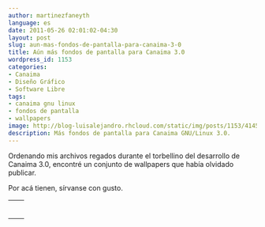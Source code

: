 ```yaml
---
author: martinezfaneyth
language: es
date: 2011-05-26 02:01:02-04:30
layout: post
slug: aun-mas-fondos-de-pantalla-para-canaima-3-0
title: Aún más fondos de pantalla para Canaima 3.0
wordpress_id: 1153
categories:
- Canaima
- Diseño Gráfico
- Software Libre
tags:
- canaima gnu linux
- fondos de pantalla
- wallpapers
image: http://blog-luisalejandro.rhcloud.com/static/img/posts/1153/4145644672e31bb49903f16b865f11a1.jpg
description: Más fondos de pantalla para Canaima GNU/Linux 3.0.
---
```


Ordenando mis archivos regados durante el torbellino del desarrollo de Canaima 3.0, encontré un conjunto de wallpapers que había olvidado publicar.

Por acá tienen, sírvanse con gusto.

|||
|---|---|
|<span class="figure figure-100" data-figure-src="http://dl.dropboxusercontent.com/u/16329841/cunaguaro2.svg" data-figure-href="http://dl.dropboxusercontent.com/u/16329841/cunaguaro2.svg"></span>|
|<span class="figure figure-100" data-figure-src="http://dl.dropboxusercontent.com/u/16329841/canaima-selva-vectorial-verde.svg" data-figure-href="http://dl.dropboxusercontent.com/u/16329841/canaima-selva-vectorial-verde.svg"></span>|
|<span class="figure figure-100" data-figure-src="http://dl.dropboxusercontent.com/u/16329841/canaima-selva-vectorial-gris-oscuro.svg" data-figure-href="http://dl.dropboxusercontent.com/u/16329841/canaima-selva-vectorial-gris-oscuro.svg"></span>|
|<span class="figure figure-100" data-figure-src="http://dl.dropboxusercontent.com/u/16329841/canaima-selva-vectorial-amarillo.svg" data-figure-href="http://dl.dropboxusercontent.com/u/16329841/canaima-selva-vectorial-amarillo.svg"></span>|
<span class="figure figure-100" data-figure-src="http://dl.dropboxusercontent.com/u/16329841/canaima-selva-vectorial-azul-claro.svg" data-figure-href="http://dl.dropboxusercontent.com/u/16329841/canaima-selva-vectorial-azul-claro.svg"></span>|
|<span class="figure figure-100" data-figure-src="http://dl.dropboxusercontent.com/u/16329841/canaima-selva-vectorial-fucsia.svg" data-figure-href="http://dl.dropboxusercontent.com/u/16329841/canaima-selva-vectorial-fucsia.svg"></span>|
